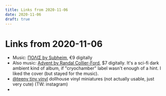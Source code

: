 ```yaml
---
title: Links from 2020-11-06
date: 2020-11-06
draft: true
---
```


# Links from 2020-11-06

- Music: [ΠΟΛΙΣ by Subheim](https://subheim.bandcamp.com/album/-), €9 digitally
- Also music: [Advent by Randal Collier-Ford](https://cryochamber.bandcamp.com/album/advent), $7 digitally. It's a sci-fi dark ambient kind of album, if "cryochamber" label wasn't enough of a hint. I liked the cover (but stayed for the music).
- [@teeny tiny vinyl](https://www.instagram.com/teeny_tiny_vinyl/) dollhouse vinyl miniatures (not actually usable, just very cute) (TW: instagram)
- 